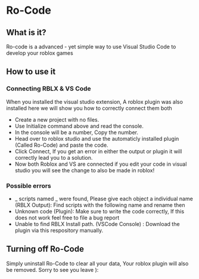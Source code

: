 # Ro-Code

## What is it?

Ro-code is a advanced - yet simple way to use Visual Studio Code to develop your roblox games

## How to use it

### Connecting RBLX & VS Code

When you installed the visual studio extension, A roblox plugin was also installed here we will show you how to correctly connect them both

- Create a new project with no files.
- Use Initialize command above and read the console.
- In the console will be a number, Copy the number.
- Head over to roblox studio and use the automaticly installed plugin (Called Ro-Code) and paste the code.
- Click Connect, If you get an error in either the output or plugin it will correctly lead you to a solution.
- Now both Roblox and VS are connected if you edit your code in visual studio you will see the change to also be made in roblox!

### Possible errors

- _ scripts named _ were found, Please give each object a individual name (RBLX Output): Find scripts with the following name and rename then
- Unknown code (Plugin): Make sure to write the code correctly, If this does not work feel free to file a bug report
- Unable to find RBLX Install path. (VSCode Console) : Download the plugin via this respository manually.

## Turning off Ro-Code

Simply uninstall Ro-Code to clear all your data, Your roblox plugin will also be removed. Sorry to see you leave ):
